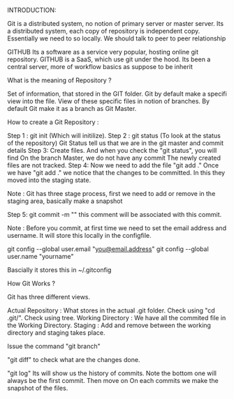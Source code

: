 INTRODUCTION:

Git is a distributed system, no notion of primary server or master server. 
Its a distributed system, each copy of repository is independent copy. 
Essentially we need to so locally.
We should talk to peer to peer relationship 

GITHUB
Its a software as a service very popular, hosting online git repository.
GITHUB is a SaaS, which use git under the hood. 
Its been a central server, more of workflow basics as suppose to be inherit

What is the meaning of Repository ?

Set of information, that stored in the GIT folder.
Git by default make a specifi view into the file. View of these specific files in notion of branches. 
By default Git make it as a branch as Git Master.


How to create a Git Repository :

Step 1 : git init (Which will initilize). 
Step 2 : git status (To look at the status of the repository) 
         Git Status tell us that we are in the git master and commit details
Step 3:  Create files. And when you check the "git status", you will find On the branch Master, we do not have any commit
         The newly created files are not tracked. 
Step 4:  Now we need to add the file "git add ." Once we have "git add ." we notice that the changes to be committed.
         In this they moved into the staging state. 

Note : Git has three stage process, first we need to add or remove in the staging area, basically make a snapshot 

Step 5:  git commit -m "<COMMENT>" this comment will be associated with this commit. 

Note : Before you commit, at first time we need to set the email address and username. It will store this locally in the configfile. 

git config --global user.email "you@email.address"
git config --global user.name "yourname"

Bascially it stores this in ~/.gitconfig

How Git Works ?

Git has three different views. 

Actual Repository : What stores in the actual .git folder. Check using "cd .git/". Check using tree.
Working Directory : We have all the commited file in the Working Directory. 
Staging : Add and remove between the working directory and staging takes place. 

Issue the command "git branch"

"git diff" to check what are the changes done. 

"git log" Its will show us the history of commits. Note the bottom one will always be the first commit. Then move on
On each commits we make the snapshot of the files. 

  
